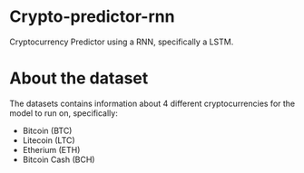 # Crypto-predictor-rnn
Cryptocurrency Predictor using a RNN, specifically a LSTM.

# About the dataset
The datasets contains information about 4 different cryptocurrencies for the model to run on, specifically:
- Bitcoin (BTC)
- Litecoin (LTC)
- Etherium (ETH)
- Bitcoin Cash (BCH)
